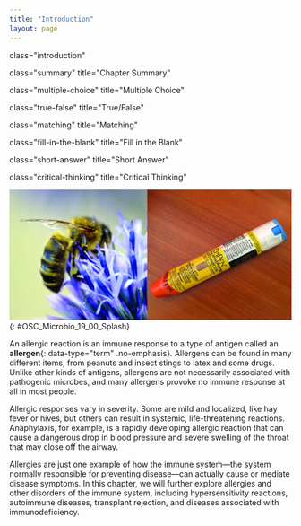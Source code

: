 ```yaml
---
title: "Introduction"
layout: page
---
```



<cnx-pi data-type="cnx.flag.introduction"> class="introduction" </cnx-pi>

<cnx-pi data-type="cnx.eoc">class="summary" title="Chapter Summary"</cnx-pi>

<cnx-pi data-type="cnx.eoc">class="multiple-choice" title="Multiple Choice"</cnx-pi>

<cnx-pi data-type="cnx.eoc">class="true-false" title="True/False"</cnx-pi>

<cnx-pi data-type="cnx.eoc">class="matching" title="Matching"</cnx-pi>

<cnx-pi data-type="cnx.eoc">class="fill-in-the-blank" title="Fill in the Blank"</cnx-pi>

<cnx-pi data-type="cnx.eoc">class="short-answer" title="Short Answer"</cnx-pi>

<cnx-pi data-type="cnx.eoc">class="critical-thinking" title="Critical Thinking"</cnx-pi>

 ![Photo of a bee on a flower. Photo of an EpiPen.](../resources/OSC_Microbio_19_00_Splash.jpg "Bee stings and other allergens can cause life-threatening, systemic allergic reactions. Sensitive individuals may need to carry an epinephrine auto-injector (e.g., EpiPen) in case of a sting. A bee-sting allergy is an example of an immune response that is harmful to the host rather than protective; epinephrine counteracts the severe drop in blood pressure that can result from the immune response. (credit right: modification of work by Carol Bleistine)"){: #OSC_Microbio_19_00_Splash}

An allergic reaction is an immune response to a type of antigen called an **allergen**{: data-type="term" .no-emphasis}. Allergens can be found in many different items, from peanuts and insect stings to latex and some drugs. Unlike other kinds of antigens, allergens are not necessarily associated with pathogenic microbes, and many allergens provoke no immune response at all in most people.

Allergic responses vary in severity. Some are mild and localized, like hay fever or hives, but others can result in systemic, life-threatening reactions. Anaphylaxis, for example, is a rapidly developing allergic reaction that can cause a dangerous drop in blood pressure and severe swelling of the throat that may close off the airway.

Allergies are just one example of how the immune system—the system normally responsible for preventing disease—can actually cause or mediate disease symptoms. In this chapter, we will further explore allergies and other disorders of the immune system, including hypersensitivity reactions, autoimmune diseases, transplant rejection, and diseases associated with immunodeficiency.

